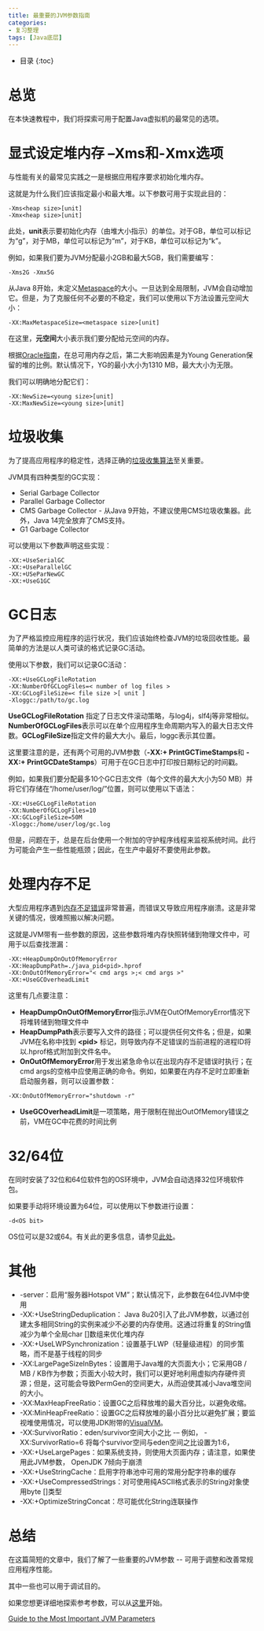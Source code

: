 ```yaml
---
title: 最重要的JVM参数指南
categories:
- 复习整理
tags: [Java底层]
---
```


* 目录
{:toc}

# 总览

在本快速教程中，我们将探索可用于配置Java虚拟机的最常见的选项。

# 显式设定堆内存 –Xms和-Xmx选项

与性能有关的最常见实践之一是根据应用程序要求初始化堆内存。

这就是为什么我们应该指定最小和最大堆。以下参数可用于实现此目的：
```
-Xms<heap size>[unit] 
-Xmx<heap size>[unit]
```

此处，**unit**表示要初始化内存（由堆大小指示）的单位。对于GB，单位可以标记为“g”，对于MB，单位可以标记为“m”，对于KB，单位可以标记为“k”。

例如，如果我们要为JVM分配最小2GB和最大5GB，我们需要编写：
```
-Xms2G -Xmx5G
```

从Java 8开始，未定义[Metaspace](https://blogs.oracle.com/poonam/about-g1-garbage-collector,-permanent-generation-and-metaspace)的大小。一旦达到全局限制，JVM会自动增加它。但是，为了克服任何不必要的不​​稳定，我们可以使用以下方法设置元空间大小：
```
-XX:MaxMetaspaceSize=<metaspace size>[unit]
```

在这里，**元空间**大小表示我们要分配给元空间的内存。

根据[Oracle指南](https://docs.oracle.com/javase/8/docs/technotes/guides/vm/gctuning/sizing.html)，在总可用内存之后，第二大影响因素是为Young Generation保留的堆的比例。默认情况下，YG的最小大小为1310 MB，最大大小为无限。

我们可以明确地分配它们：
```
-XX:NewSize=<young size>[unit] 
-XX:MaxNewSize=<young size>[unit]
```

# 垃圾收集

为了提高应用程序的稳定性，选择正确的[垃圾收集算法](https://www.oracle.com/webfolder/technetwork/tutorials/obe/java/gc01/index.html)至关重要。

JVM具有四种类型的GC实现：
* Serial Garbage Collector
* Parallel Garbage Collector
* CMS Garbage Collector - 从Java 9开始，不建议使用CMS垃圾收集器。此外，Java 14完全放弃了CMS支持。
* G1 Garbage Collector

可以使用以下参数声明这些实现：
```
-XX:+UseSerialGC
-XX:+UseParallelGC
-XX:+USeParNewGC
-XX:+UseG1GC
```

# GC日志

为了严格监控应用程序的运行状况，我们应该始终检查JVM的垃圾回收性能。最简单的方法是以人类可读的格式记录GC活动。

使用以下参数，我们可以记录GC活动：

```
-XX:+UseGCLogFileRotation 
-XX:NumberOfGCLogFiles=< number of log files > 
-XX:GCLogFileSize=< file size >[ unit ]
-Xloggc:/path/to/gc.log
```

**UseGCLogFileRotation** 指定了日志文件滚动策略，与log4j，slf4j等非常相似。**NumberOfGCLogFiles**表示可以在单个应用程序生命周期内写入的最大日志文件数。**GCLogFileSize**指定文件的最大大小。最后，loggc表示其位置。

这里要注意的是，还有两个可用的JVM参数（**-XX:+ PrintGCTimeStamps**和 **-XX:+ PrintGCDateStamps**）可用于在GC日志中打印按日期标记的时间戳。

例如，如果我们要分配最多10个GC日志文件（每个文件的最大大小为50 MB）并将它们存储在“/home/user/log/”位置，则可以使用以下语法：
```
-XX:+UseGCLogFileRotation  
-XX:NumberOfGCLogFiles=10
-XX:GCLogFileSize=50M 
-Xloggc:/home/user/log/gc.log
```

但是，问题在于，总是在后台使用一个附加的守护程序线程来监视系统时间。此行为可能会产生一些性能瓶颈；因此，在生产中最好不要使用此参数。

# 处理内存不足

大型应用程序遇到[内存不足错误](https://docs.oracle.com/javase/7/docs/api/java/lang/OutOfMemoryError.html)非常普遍，而错误又导致应用程序崩溃。这是非常关键的情况，很难照搬以解决问题。

这就是JVM带有一些参数的原因，这些参数将堆内存快照转储到物理文件中，可用于以后查找泄漏：
```
-XX:+HeapDumpOnOutOfMemoryError 
-XX:HeapDumpPath=./java_pid<pid>.hprof
-XX:OnOutOfMemoryError="< cmd args >;< cmd args >" 
-XX:+UseGCOverheadLimit
```

这里有几点要注意：

- **HeapDumpOnOutOfMemoryError**指示JVM在OutOfMemoryError情况下将堆转储到物理文件中
- **HeapDumpPath**表示要写入文件的路径；可以提供任何文件名；但是，如果JVM在名称中找到 **\<pid\>** 标记，则导致内存不足错误的当前进程的进程ID将以.hprof格式附加到文件名中。
- **OnOutOfMemoryError**用于发出紧急命令以在出现内存不足错误时执行；在cmd args的空格中应使用正确的命令。例如，如果要在内存不足时立即重新启动服务器，则可以设置参数：
```
-XX:OnOutOfMemoryError="shutdown -r"
```
- **UseGCOverheadLimit**是一项策略，用于限制在抛出OutOfMemory错误之前，VM在GC中花费的时间比例

# 32/64位

在同时安装了32位和64位软件包的OS环境中，JVM会自动选择32位环境软件包。

如果要手动将环境设置为64位，可以使用以下参数进行设置：
```
-d<OS bit>
```

OS位可以是32或64。有关此的更多信息，请参见[此处](http://www.oracle.com/technetwork/java/hotspotfaq-138619.html#64bit_layering)。

# 其他

* -server：启用“服务器Hotspot VM”；默认情况下，此参数在64位JVM中使用
* -XX:+UseStringDeduplication： Java 8u20引入了此JVM参数，以通过创建太多相同String的实例来减少不必要的内存使用。这通过将重复的String值减少为单个全局char []数组来优化堆内存
* -XX:+UseLWPSynchronization：设置基于LWP（轻量级进程）的同步策略，而不是基于线程的同步
* -XX:LargePageSizeInBytes：设置用于Java堆的大页面大小；它采用GB / MB / KB作为参数；页面大小较大时，我们可以更好地利用虚拟内存硬件资源；但是，这可能会导致PermGen的空间更大，从而迫使其减小Java堆空间的大小。
* -XX:MaxHeapFreeRatio：设置GC之后释放堆的最大百分比，以避免收缩。
* -XX:MinHeapFreeRatio：设置GC之后释放堆的最小百分比以避免扩展；要监视堆使用情况，可以使用JDK附带的[VisualVM](https://visualvm.github.io/)。
* -XX:SurvivorRatio：eden/survivor空间大小之比 -– 例如， -XX:SurvivorRatio=6 将每个survivor空间与eden空间之比设置为1:6，
* -XX:+UseLargePages：如果系统支持，则使用大页面内存；请注意，如果使用此JVM参数， OpenJDK 7倾向于崩溃
* -XX:+UseStringCache：启用字符串池中可用的常用分配字符串的缓存
* -XX:+UseCompressedStrings：对可使用纯ASCII格式表示的String对象使用byte []类型
* -XX:+OptimizeStringConcat：尽可能优化String连联操作

# 总结

在这篇简短的文章中，我们了解了一些重要的JVM参数 -- 可用于调整和改善常规应用程序性能。

其中一些也可以用于调试目的。

如果您想更详细地探索参考参数，可以从[这里](https://www.oracle.com/java/technologies/javase/vmoptions-jsp.html)开始。


[Guide to the Most Important JVM Parameters](https://www.baeldung.com/jvm-parameters)